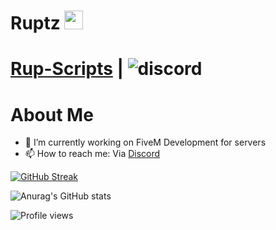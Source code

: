 <h1>
  Ruptz
  <img src="https://media.giphy.com/media/hvRJCLFzcasrR4ia7z/giphy.gif" width="30px"/>
</h1>

# [Rup-Scripts](https://discord.gg/FPb9dqUGd9) | ![discord](https://img.shields.io/discord/1105050841846661270?style=flat&logo=discord&logoColor=white)

# About Me
- 🔭 I’m currently working on FiveM Development for servers
- 📫 How to reach me: Via [Discord](https://discord.gg/FPb9dqUGd9)

[![GitHub Streak](https://github-readme-streak-stats.herokuapp.com?user=ruptz&theme=tokyonight&date_format=M%20j%5B%2C%20Y%5D)](https://git.io/streak-stats)

![Anurag's GitHub stats](https://github-readme-stats.vercel.app/api?username=ruptz&show_icons=true&theme=tokyonight)

![Profile views](https://komarev.com/ghpvc/?username=ruptz)
